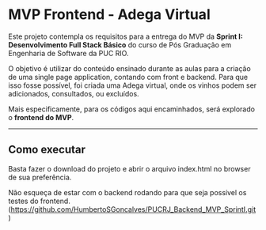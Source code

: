# MVP Frontend - Adega Virtual

Este projeto contempla os requisitos para a entrega do MVP da **Sprint I: Desenvolvimento Full Stack Básico** do curso de Pós Graduação em Engenharia de Software da PUC RIO.

O objetivo é utilizar do conteúdo ensinado durante as aulas para a criação de uma single page application, contando com front e backend. Para que isso fosse possível, foi criada uma Adega virtual, onde os vinhos podem ser adicionados, consultados, ou excluídos.

Mais especificamente, para os códigos aqui encaminhados, será explorado o **frontend do MVP**.

---
## Como executar

Basta fazer o download do projeto e abrir o arquivo index.html no browser de sua preferência.

Não esqueça de estar com o backend rodando para que seja possível os testes do frontend. (https://github.com/HumbertoSGoncalves/PUCRJ_Backend_MVP_SprintI.git)
